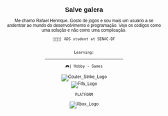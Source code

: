 <body style="font-size: 10px; font-family: Verdana, Geneva, Tahoma, sans-serif;">
<h2 align="center">Salve galera</h2>
<!-- Apresentação -->
  
<p align="center">Me chamo Rafael Henrique. Gosto de jogos e sou mais um usuário a se andentrar ao mundo do desenvolvimento e programação. Vejo os códigos como uma solução e não como uma complicação.</p>
<div align="center">

```👨🏾‍💻| ADS student at SENAC-DF```
<br><br>
  
```Learning:``` <hr width="50%">

</div> <div align="center">
  
```🎮| Hobby - Games``` 
<br><br> 
<img src="https://img.shields.io/badge/Counter_Strike-000000?style=for-the-badge&logo=counter-strike&logoColor=white" alt="Couter_Strike_Logo"><br>
<img src="https://img.shields.io/badge/FIFA-B7312F?style=for-the-badge&logo=fifa&logoColor=white" alt="Fifa_Logo">
  
```PLATFORM``` 
<BR><BR> 
<img src="https://img.shields.io/badge/Xbox-107C10?style=for-the-badge&logo=xbox&logoColor=white" alt="Xbox_Logo"> </div>
